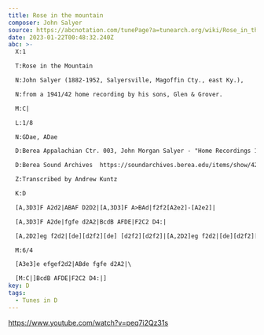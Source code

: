 ```yaml
---
title: Rose in the mountain
composer: John Salyer
source: https://abcnotation.com/tunePage?a=tunearch.org/wiki/Rose_in_the_Mountain.no-ext/0001
date: 2023-01-22T00:48:32.240Z
abc: >-
  X:1

  T:Rose in the Mountain

  N:John Salyer (1882-1952, Salyersville, Magoffin Cty., east Ky.),

  N:from a 1941/42 home recording by his sons, Glen & Grover.

  M:C|

  L:1/8

  N:GDae, ADae

  D:Berea Appalachian Ctr. 003, John Morgan Salyer - "Home Recordings 1941-42" (1993).

  D:Berea Sound Archives  https://soundarchives.berea.edu/items/show/4272

  Z:Transcribed by Andrew Kuntz

  K:D

  [A,3D3]F A2d2|ABAF D2D2|[A,3D3]F A>BAd|f2f2[A2e2]-[A2e2]|

  [A,3D3]F A2de|fgfe d2A2|BcdB AFDE|F2C2 D4:|

  [A,2D2]eg f2d2|[de][d2f2][de] [d2f2][d2f2]|[A,2D2]eg f2d2|[de][d2f2][de] [d2f2][d2g2]|

  M:6/4

  [A3e3]e efgef2d2|ABde fgfe d2A2|\

  [M:C|]BcdB AFDE|F2C2 D4:|]
key: D
tags:
  - Tunes in D
---
```

https://www.youtube.com/watch?v=peq7i2Qz31s